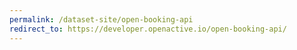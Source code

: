 ```yaml
---
permalink: /dataset-site/open-booking-api
redirect_to: https://developer.openactive.io/open-booking-api/
---
```

